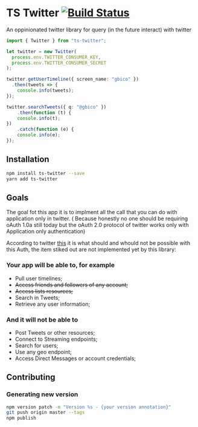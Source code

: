 # TS Twitter [![Build Status](https://travis-ci.org/Nepomuceno/ts-twitter.svg?branch=master)](https://travis-ci.org/Nepomuceno/ts-twitter)

An oppinionated twitter library for query (in the future interact) with twitter

```typescript
import { Twitter } from "ts-twitter";

let twitter = new Twitter(
  process.env.TWITTER_CONSUMER_KEY,
  process.env.TWITTER_CONSUMER_SECRET
);

twitter.getUserTimeline({ screen_name: "gbico" })
  .then(tweets => {
    console.info(tweets);
});

twitter.searchTweets({ q: "@gbico" })
    .then(function (t) {
    console.info(t);
})
    .catch(function (e) {
    console.info(e);
});
```

## Installation

```sh
npm install ts-twitter --save
yarn add ts-twitter
```

## Goals

The goal fot this app it is to implment all the call that you can do with application only in twitter. ( Because honestly no one should be requiring oAuth 1.0a still today but the oAuth 2.0 protocol of twitter works only with Application only authentication)

According to twitter [this](https://developer.twitter.com/en/docs/basics/authentication/overview/application-only) it is what should and whould not be possible with this Auth, the item stiked out are not implemented yet by this library:

### Your app will be able to, for example

- Pull user timelines;
- ~~Access friends and followers of any account;~~
- ~~Access lists resources;~~
- Search in Tweets;
- Retrieve any user information;

### And it will not be able to

- Post Tweets or other resources;
- Connect to Streaming endpoints;
- Search for users;
- Use any geo endpoint;
- Access Direct Messages or account credentials;

## Contributing

### Generating new version

```bash
npm version patch -m "Version %s - {your version annotation}"
git push origin master --tags
npm publish
```
